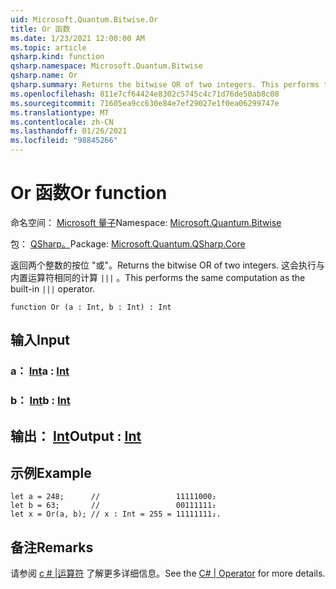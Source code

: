 ```yaml
---
uid: Microsoft.Quantum.Bitwise.Or
title: Or 函数
ms.date: 1/23/2021 12:00:00 AM
ms.topic: article
qsharp.kind: function
qsharp.namespace: Microsoft.Quantum.Bitwise
qsharp.name: Or
qsharp.summary: Returns the bitwise OR of two integers. This performs the same computation as the built-in `|||` operator.
ms.openlocfilehash: 811e7cf64424e8302c5745c4c71d76de50ab8c08
ms.sourcegitcommit: 71605ea9cc630e84e7ef29027e1f0ea06299747e
ms.translationtype: MT
ms.contentlocale: zh-CN
ms.lasthandoff: 01/26/2021
ms.locfileid: "98845266"
---
```

# <a name="or-function"></a><span data-ttu-id="6397a-102">Or 函数</span><span class="sxs-lookup"><span data-stu-id="6397a-102">Or function</span></span>

<span data-ttu-id="6397a-103">命名空间： [Microsoft 量子](xref:Microsoft.Quantum.Bitwise)</span><span class="sxs-lookup"><span data-stu-id="6397a-103">Namespace: [Microsoft.Quantum.Bitwise](xref:Microsoft.Quantum.Bitwise)</span></span>

<span data-ttu-id="6397a-104">包： [QSharp。](https://nuget.org/packages/Microsoft.Quantum.QSharp.Core)</span><span class="sxs-lookup"><span data-stu-id="6397a-104">Package: [Microsoft.Quantum.QSharp.Core](https://nuget.org/packages/Microsoft.Quantum.QSharp.Core)</span></span>


<span data-ttu-id="6397a-105">返回两个整数的按位 "或"。</span><span class="sxs-lookup"><span data-stu-id="6397a-105">Returns the bitwise OR of two integers.</span></span>
<span data-ttu-id="6397a-106">这会执行与内置运算符相同的计算 `|||` 。</span><span class="sxs-lookup"><span data-stu-id="6397a-106">This performs the same computation as the built-in `|||` operator.</span></span>

```qsharp
function Or (a : Int, b : Int) : Int
```


## <a name="input"></a><span data-ttu-id="6397a-107">输入</span><span class="sxs-lookup"><span data-stu-id="6397a-107">Input</span></span>

### <a name="a--int"></a><span data-ttu-id="6397a-108">a： [Int](xref:microsoft.quantum.lang-ref.int)</span><span class="sxs-lookup"><span data-stu-id="6397a-108">a : [Int](xref:microsoft.quantum.lang-ref.int)</span></span>




### <a name="b--int"></a><span data-ttu-id="6397a-109">b： [Int](xref:microsoft.quantum.lang-ref.int)</span><span class="sxs-lookup"><span data-stu-id="6397a-109">b : [Int](xref:microsoft.quantum.lang-ref.int)</span></span>





## <a name="output--int"></a><span data-ttu-id="6397a-110">输出： [Int](xref:microsoft.quantum.lang-ref.int)</span><span class="sxs-lookup"><span data-stu-id="6397a-110">Output : [Int](xref:microsoft.quantum.lang-ref.int)</span></span>



## <a name="example"></a><span data-ttu-id="6397a-111">示例</span><span class="sxs-lookup"><span data-stu-id="6397a-111">Example</span></span>

```qsharp
let a = 248;      //                 11111000₂
let b = 63;       //                 00111111₂
let x = Or(a, b); // x : Int = 255 = 11111111₂.
```

## <a name="remarks"></a><span data-ttu-id="6397a-112">备注</span><span class="sxs-lookup"><span data-stu-id="6397a-112">Remarks</span></span>

<span data-ttu-id="6397a-113">请参阅 [c # |运算符](https://docs.microsoft.com/dotnet/csharp/language-reference/operators/or-operator) 了解更多详细信息。</span><span class="sxs-lookup"><span data-stu-id="6397a-113">See the [C# | Operator](https://docs.microsoft.com/dotnet/csharp/language-reference/operators/or-operator) for more details.</span></span>